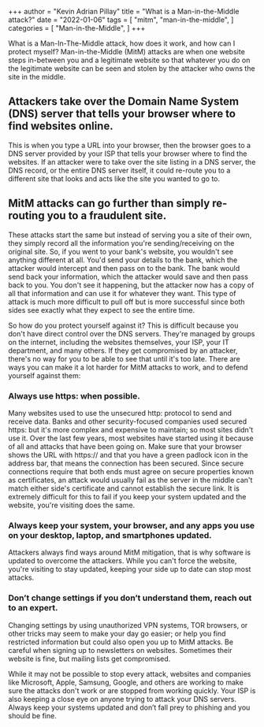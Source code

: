 +++
author = "Kevin Adrian Pillay"
title = "What is a Man-in-the-Middle attack?"
date = "2022-01-06"
tags = [
    "mitm",
    "man-in-the-middle",
]
categories = [
    "Man-in-the-Middle",
]
+++

What is a Man-In-The-Middle attack, how does it work, and how can I protect myself?
Man-in-the-Middle (MitM) attacks are when one website steps in-between you and a legitimate website so that whatever you do on the legitimate website can be seen and stolen by the attacker who owns the site in the middle. 

## Attackers take over the Domain Name System (DNS) server that tells your browser where to find websites online. 

This is when you type a URL into your browser, then the browser goes to a DNS server provided by your ISP that tells your browser where to find the websites. If an attacker were to take over the site listing in a DNS server, the DNS record, or the entire DNS server itself, it could re-route you to a different site that looks and acts like the site you wanted to go to. 
 
## MitM attacks can go further than simply re-routing you to a fraudulent site. 

These attacks start the same but instead of serving you a site of their own, they simply record all the information you're sending/receiving on the original site. So, if you went to your bank's website, you wouldn't see anything different at all. You'd send your details to the bank, which the attacker would intercept and then pass on to the bank. The bank would send back your information, which the attacker would save and then pass back to you. You don't see it happening, but the attacker now has a copy of all that information and can use it for whatever they want. This type of attack is much more difficult to pull off but is more successful since both sides see exactly what they expect to see the entire time.

So how do you protect yourself against it? This is difficult because you don't have direct control over the DNS servers. They're managed by groups on the internet, including the websites themselves, your ISP, your IT department, and many others. If they get compromised by an attacker, there's no way for you to be able to see that until it's too late. There are ways you can make it a lot harder for MitM attacks to work, and to defend yourself against them:

### Always use https: when possible. 

Many websites used to use the unsecured http: protocol to send and receive data. Banks and other security-focused companies used secured https: but it's more complex and expensive to maintain; so most sites didn't use it. Over the last few years, most websites have started using it because of all and attacks that have been going on. Make sure that your browser shows the URL with https:// and that you have a green padlock icon in the address bar, that means the connection has been secured. Since secure connections require that both ends must agree on secure properties known as certificates, an attack would usually fail as the server in the middle can't match either side's certificate and cannot establish the secure link. It is extremely difficult for this to fail if you keep your system updated and the website, you're visiting does the same.
 
### Always keep your system, your browser, and any apps you use on your desktop, laptop, and smartphones updated. 

Attackers always find ways around MitM mitigation, that is why software is updated to overcome the attackers. While you can't force the website, you're visiting to stay updated, keeping your side up to date can stop most attacks.
 
### Don’t change settings if you don’t understand them, reach out to an expert. 

Changing settings by using unauthorized VPN systems, TOR browsers, or other tricks may seem to make your day go easier; or help you find restricted information but could also open you up to MitM attacks. Be careful when signing up to newsletters on websites. Sometimes their website is fine, but mailing lists get compromised. 

While it may not be possible to stop every attack, websites and companies like Microsoft, Apple, Samsung, Google, and others are working to make sure the attacks don't work or are stopped from working quickly. Your ISP is also keeping a close eye on anyone trying to attack your DNS servers. Always keep your systems updated and don’t fall prey to phishing and you should be fine.
